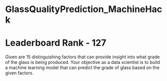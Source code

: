 # GlassQualityPrediction_MachineHack
# Leaderboard Rank - 127
Given are 15 distinguishing factors that can provide insight into what grade of the glass is being produced. Your objective as a data scientist is to build a machine learning model that can predict the grade of glass based on the given factors.
